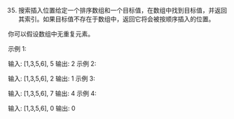 35. 搜索插入位置给定一个排序数组和一个目标值，在数组中找到目标值，并返回其索引。如果目标值不存在于数组中，返回它将会被按顺序插入的位置。

你可以假设数组中无重复元素。

示例 1:

输入: [1,3,5,6], 5 输出: 2 示例 2:

输入: [1,3,5,6], 2 输出: 1 示例 3:

输入: [1,3,5,6], 7 输出: 4 示例 4:

输入: [1,3,5,6], 0 输出: 0
